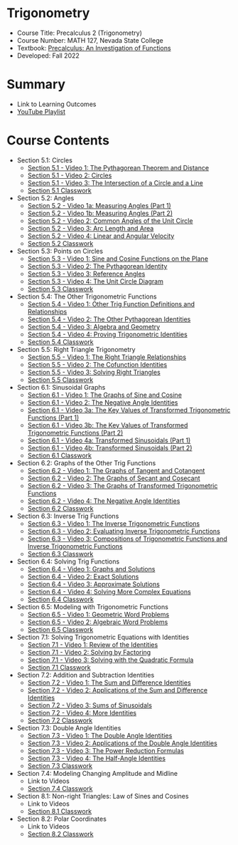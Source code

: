<div id="top"></div>

# Trigonometry
 - Course Title: Precalculus 2 (Trigonometry)
 - Course Number: MATH 127, Nevada State College
 - Textbook: [Precalculus: An Investigation of Functions](https://www.opentextbookstore.com/precalc/)
 - Developed: Fall 2022

# Summary
 - Link to Learning Outcomes
 - [YouTube Playlist](https://www.youtube.com/playlist?list=PLQTQDG8nyMPjNu6cOf5ULMnIDKm-9-1Sf)

# Course Contents
 - Section 5.1: Circles
    - [Section 5.1 - Video 1: The Pythagorean Theorem and Distance](https://youtu.be/ZEVm0dn4c88)
    - [Section 5.1 - Video 2: Circles](https://youtu.be/had4CF5yNs8)
    - [Section 5.1 - Video 3: The Intersection of a Circle and a Line](https://youtu.be/9uQ63ORbjCE)
    - [Section 5.1 Classwork](https://github.com/AaronWongNSC/Trigonometry/blob/main/5.1-Classwork.pdf)
 - Section 5.2: Angles
    - [Section 5.2 - Video 1a: Measuring Angles (Part 1)](https://youtu.be/EFX7hNQoCrY)
    - [Section 5.2 - Video 1b: Measuring Angles (Part 2)](https://youtu.be/SBvHyMA67dA)
    - [Section 5.2 - Video 2: Common Angles of the Unit Circle](https://youtu.be/1UCTypzVXYA)
    - [Section 5.2 - Video 3: Arc Length and Area](https://youtu.be/nf-Eduo64Io)
    - [Section 5.2 - Video 4: Linear and Angular Velocity](https://youtu.be/37IgAzLd2e8)
    - [Section 5.2 Classwork](https://github.com/AaronWongNSC/Trigonometry/blob/main/5.2-Classwork.pdf)
 - Section 5.3: Points on Circles
    - [Section 5.3 - Video 1: Sine and Cosine Functions on the Plane](https://youtu.be/ugpy8PuHRrU)
    - [Section 5.3 - Video 2: The Pythagorean Identity](https://youtu.be/Zm-_s09285k)
    - [Section 5.3 - Video 3: Reference Angles](https://youtu.be/R7WoOZPrEmw)
    - [Section 5.3 - Video 4: The Unit Circle Diagram](https://youtu.be/77YW58EMQZM)
    - [Section 5.3 Classwork](https://github.com/AaronWongNSC/Trigonometry/blob/main/5.3-Classwork.pdf)
 - Section 5.4: The Other Trigonometric Functions
    - [Section 5.4 - Video 1: Other Trig Function Definitions and Relationships](https://youtu.be/vWFKAlZCDrU)
    - [Section 5.4 - Video 2: The Other Pythagorean Identities](https://youtu.be/WcJaMlO4sUY)
    - [Section 5.4 - Video 3: Algebra and Geometry](https://youtu.be/8-cWW5b09HE)
    - [Section 5.4 - Video 4: Proving Trigonometric Identities](https://youtu.be/PgJmXQfcnxE)
    - [Section 5.4 Classwork](https://github.com/AaronWongNSC/Trigonometry/blob/main/5.4-Classwork.pdf)
 - Section 5.5: Right Triangle Trigonometry
    - [Section 5.5 - Video 1: The Right Triangle Relationships](https://youtu.be/c4LfOKsvo8U)
    - [Section 5.5 - Video 2: The Cofunction Identities](https://youtu.be/vXtFvTcnmvc)
    - [Section 5.5 - Video 3: Solving Right Triangles](https://youtu.be/eZhFJ5XnIJg)
    - [Section 5.5 Classwork](https://github.com/AaronWongNSC/Trigonometry/blob/main/5.5-Classwork.pdf)
 - Section 6.1: Sinusoidal Graphs
    - [Section 6.1 - Video 1: The Graphs of Sine and Cosine](https://youtu.be/LD3ZG-y1u_8)
    - [Section 6.1 - Video 2: The Negative Angle Identities](https://youtu.be/r7GPHnwzMfw)
    - [Section 6.1 - Video 3a: The Key Values of Transformed Trigonometric Functions (Part 1)](https://youtu.be/Ar2X7orfFdc)
    - [Section 6.1 - Video 3b: The Key Values of Transformed Trigonometric Functions (Part 2)](https://youtu.be/XLZ1KJU99hA)
    - [Section 6.1 - Video 4a: Transformed Sinusoidals (Part 1)](https://youtu.be/F7sUa5sex7Q)
    - [Section 6.1 - Video 4b: Transformed Sinusoidals (Part 2)](https://youtu.be/fp7DGM1REuo)
    - [Section 6.1 Classwork](https://github.com/AaronWongNSC/Trigonometry/blob/main/6.1-Classwork.pdf)
 - Section 6.2: Graphs of the Other Trig Functions
    - [Section 6.2 - Video 1: The Graphs of Tangent and Cotangent](https://youtu.be/PNcF0f-aL0Y)
    - [Section 6.2 - Video 2: The Graphs of Secant and Cosecant](https://youtu.be/hYT0uEHl2q8)
    - [Section 6.2 - Video 3: The Graphs of Transformed Trigonometric Functions](https://youtu.be/JO0VwPZVRVk)
    - [Section 6.2 - Video 4: The Negative Angle Identities](https://youtu.be/m9vUS0gMiYE)
    - [Section 6.2 Classwork](https://github.com/AaronWongNSC/Trigonometry/blob/main/6.2-Classwork.pdf)
 - Section 6.3: Inverse Trig Functions
    - [Section 6.3 - Video 1: The Inverse Trigonometric Functions](https://youtu.be/PojLuiazIwE)
    - [Section 6.3 - Video 2: Evaluating Inverse Trigonometric Functions](https://youtu.be/Qsjw3ewySxo)
    - [Section 6.3 - Video 3: Compositions of Trigonometric Functions and Inverse Trigonometric Functions](https://youtu.be/aIGdx8GtevM)
    - [Section 6.3 Classwork](https://github.com/AaronWongNSC/Trigonometry/blob/main/6.3-Classwork.pdf)
 - Section 6.4: Solving Trig Functions
    - [Section 6.4 - Video 1: Graphs and Solutions](https://youtu.be/SduLiomk80s)
    - [Section 6.4 - Video 2: Exact Solutions](https://youtu.be/4rNH1xpS7u8)
    - [Section 6.4 - Video 3: Approximate Solutions](https://youtu.be/rLGEgt7inGU)
    - [Section 6.4 - Video 4: Solving More Complex Equations](https://youtu.be/BnsR5Bf-8OU)
    - [Section 6.4 Classwork](https://github.com/AaronWongNSC/Trigonometry/blob/main/6.4-Classwork.pdf)
 - Section 6.5: Modeling with Trigonometric Functions
    - [Section 6.5 - Video 1: Geometric Word Problems](https://youtu.be/7PQsK72N_sM)
    - [Section 6.5 - Video 2: Algebraic Word Problems](https://youtu.be/bIKMDQKhgmc)
    - [Section 6.5 Classwork](https://github.com/AaronWongNSC/Trigonometry/blob/main/6.5-Classwork.pdf)
 - Section 7.1: Solving Trigonometric Equations with Identities
    - [Section 7.1 - Video 1: Review of the Identities](https://youtu.be/n_8svd_KUoQ)
    - [Section 7.1 - Video 2: Solving by Factoring](https://youtu.be/ix6fr7PDrGo)
    - [Section 7.1 - Video 3: Solving with the Quadratic Formula](https://youtu.be/UG8J-GYIu6k)
    - [Section 7.1 Classwork](https://github.com/AaronWongNSC/Trigonometry/blob/main/7.1-Classwork.pdf)
 - Section 7.2: Addition and Subtraction Identities
    - [Section 7.2 - Video 1: The Sum and Difference Identities](https://youtu.be/KHd5VJtOxH0)
    - [Section 7.2 - Video 2: Applications of the Sum and Difference Identities](https://youtu.be/e7mE7aGoUBY)
    - [Section 7.2 - Video 3: Sums of Sinusoidals](https://youtu.be/l0bHZQC0xtg)
    - [Section 7.2 - Video 4: More Identities](https://youtu.be/d0yrbuHLKEE)
    - [Section 7.2 Classwork](https://github.com/AaronWongNSC/Trigonometry/blob/main/7.2-Classwork.pdf)
 - Section 7.3: Double Angle Identities
    - [Section 7.3 - Video 1: The Double Angle Identities](https://youtu.be/qqbvygyPr64)
    - [Section 7.3 - Video 2: Applications of the Double Angle Identities](https://youtu.be/ur4AgKkb46A)
    - [Section 7.3 - Video 3: The Power Reduction Formulas](https://youtu.be/RjqbucEo6lM)
    - [Section 7.3 - Video 4: The Half-Angle Identities](https://youtu.be/0fMkt-NVXYI)
    - [Section 7.3 Classwork](https://github.com/AaronWongNSC/Trigonometry/blob/main/7.3-Classwork.pdf)
 - Section 7.4: Modeling Changing Amplitude and Midline
    - Link to Videos
    - [Section 7.4 Classwork](https://github.com/AaronWongNSC/Trigonometry/blob/main/7.4-Classwork.pdf)
 - Section 8.1: Non-right Triangles: Law of Sines and Cosines
    - Link to Videos
    - [Section 8.1 Classwork](https://github.com/AaronWongNSC/Trigonometry/blob/main/8.1-Classwork.pdf)
 - Section 8.2: Polar Coordinates
    - Link to Videos
    - [Section 8.2 Classwork](https://github.com/AaronWongNSC/Trigonometry/blob/main/8.2-Classwork.pdf)









